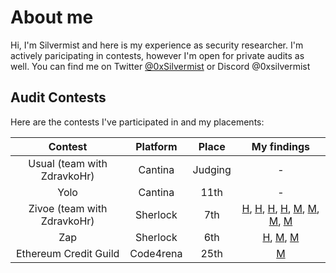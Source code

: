 # About me
Hi, I'm Silvermist and here is my experience as security researcher. I'm actively paricipating in contests, however I'm open for private audits as well. 
You can find me on Twitter [@0xSilvermist](https://twitter.com/0xSilvermist) or Discord @0xsilvermist

## Audit Contests 
Here are the contests I've participated in and my placements:

| Contest | Platform | Place | My findings |
| :---:   | :---:    | :---:  | :---: | 
| Usual (team with ZdravkoHr) | Cantina  | Judging | - |
| Yolo | Cantina  | 11th | - |
| Zivoe (team with ZdravkoHr) | Sherlock  | 7th | [H](https://github.com/sherlock-audit/2024-03-zivoe-judging/issues/70), [H](https://github.com/sherlock-audit/2024-03-zivoe-judging/issues/12), [H](https://github.com/sherlock-audit/2024-03-zivoe-judging/issues/100), [H](https://github.com/sherlock-audit/2024-03-zivoe-judging/issues/118), [M](https://github.com/sherlock-audit/2024-03-zivoe-judging/issues/103), [M](https://github.com/sherlock-audit/2024-03-zivoe-judging/issues/28), [M](https://github.com/sherlock-audit/2024-03-zivoe-judging/issues/282), [M](https://github.com/sherlock-audit/2024-03-zivoe-judging/issues/116)  |
| Zap | Sherlock  | 6th | [H](https://github.com/sherlock-audit/2024-03-zap-protocol-judging/issues/141), [M](https://github.com/sherlock-audit/2024-03-zap-protocol-judging/issues/144), [M](https://github.com/sherlock-audit/2024-03-zap-protocol-judging/issues/158) |
| Ethereum Credit Guild | Code4rena  | 25th | [M](https://github.com/code-423n4/2023-12-ethereumcreditguild-findings/issues/756) |

<!--
**0xSilvermist/0xSilvermist** is a ✨ _special_ ✨ repository because its `README.md` (this file) appears on your GitHub profile.

Here are some ideas to get you started:

- 🔭 I’m currently working on ...
- 🌱 I’m currently learning ...
- 👯 I’m looking to collaborate on ...
- 🤔 I’m looking for help with ...
- 💬 Ask me about ...
- 📫 How to reach me: ...
- 😄 Pronouns: ...
- ⚡ Fun fact: ...
-->
